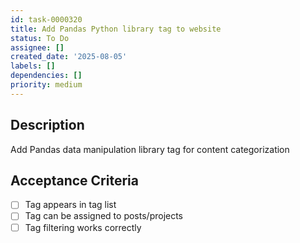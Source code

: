 ```yaml
---
id: task-0000320
title: Add Pandas Python library tag to website
status: To Do
assignee: []
created_date: '2025-08-05'
labels: []
dependencies: []
priority: medium
---
```


## Description

Add Pandas data manipulation library tag for content categorization

## Acceptance Criteria

- [ ] Tag appears in tag list
- [ ] Tag can be assigned to posts/projects
- [ ] Tag filtering works correctly
